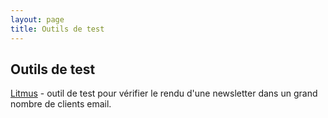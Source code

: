 ```yaml
---
layout: page
title: Outils de test
---
```


## Outils de test

[Litmus](http://litmus.com/email-testing) - outil de test pour vérifier le rendu d'une newsletter dans un grand nombre de clients email.

